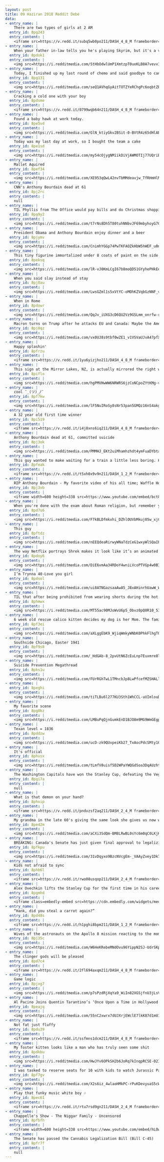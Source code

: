 ```yaml
---
layout: post
title: 09 Haziran 2018 Reddit Debe
data:
- entry_name: |
    There are two types of girls at 2 AM
  entry_id: 8pg243
  entry_content: |
    <iframe src=https://v.redd.it/subq5wb0po211/DASH_4_8_M frameborder=0></iframe>
- entry_name: |
    When your father in-law tells you he's playing Skyrim, but it's a very slow game..
  entry_id: 8pdok1
  entry_content: |
    <img src=https://i.redditmedia.com/StHbOdwlUmP1XmtzpT0uoKLB0A7vevv1aopiY4fOSNw.jpg?s=beb3b164006e32ba4780c0271c6c3ee3 frameborder=0>
- entry_name: |
    Today, I finished up my last round of chemo and said goodbye to cancer!!
  entry_id: 8pg131
  entry_content: |
    <img src=https://i.redditmedia.com/seQ1AVhqGyAitTOTZYeRChgPc6oqbtZEzUFPUhEImpE.jpg?s=e0699229fdcea0202b805d00ee56759c frameborder=0>
- entry_name: |
    Cracking a cold one with your boy
  entry_id: 8pdsme
  entry_content: |
    <iframe src=https://v.redd.it/0799wqb64n211/DASH_4_8_M frameborder=0></iframe>
- entry_name: |
    Found a baby hawk at work today.
  entry_id: 8pe5vd
  entry_content: |
    <img src=https://i.redditmedia.com/GlN_ktiyGkv2BSit-0-BVtR4z65dHlAExU51TUmpKtE.jpg?s=96cd20d8302fdca3be8498687415bbd5 frameborder=0>
- entry_name: |
    Today was my last day at work, so I bought the team a cake
  entry_id: 8pe1sd
  entry_content: |
    <img src=https://i.redditmedia.com/my54cOjygNMiikDiVjAWMOTIj77UQriBjWnrO8Cya1c.jpg?s=3b8aa13d6138a88fec0c562291f1933d frameborder=0>
- entry_name: |
    Mallet Aquired
  entry_id: 8pef34
  entry_content: |
    <img src=https://i.redditmedia.com/XE953qQwL42nvTbMMdeavjw_TfRHmHlNpMo1_iNWG0g.jpg?s=55607e4c58e3353e824f2da1004b8c78 frameborder=0>
- entry_name: |
    CNN's Anthony Bourdain dead at 61
  entry_id: 8pj2rc
  entry_content: |
    null
- entry_name: |
    TIL Phyllis from The Office would pay bills and do Christmas shopping online from the office computers in the background.
  entry_id: 8pg9y2
  entry_content: |
    <img src=https://i.redditmedia.com/t7rNs8Dh5T80tuhNNbvJF69mbyhoyG7CIqQT8s67QWk.jpg?s=253d83c0f6fa310ee83c39390e29ca4c frameborder=0>
- entry_name: |
    President Obama and Anthony Bourdain enjoy dinner and a beer
  entry_id: 8pjymv
  entry_content: |
    <img src=https://i.redditmedia.com/CnimhYGGp74PwTKFAOZkHbW5hWEF_u0n9h8iZbOmAL4.jpg?s=c70f1801aaa5e59f4c063b08c851b04e frameborder=0>
- entry_name: |
    This tiny figurine immortalized under 8 coats of paint on the side of a building
  entry_id: 8peksq
  entry_content: |
    <img src=https://i.redditmedia.com/lR-vJ0KmLCgI67b8moQD51GYyhePHkEeRDfTlgCGgmc.jpg?s=1061a3d877ef9554ff246c6caf81e2d3 frameborder=0>
- entry_name: |
    When you said slay instead of stay
  entry_id: 8pj0au
  entry_content: |
    <img src=https://i.redditmedia.com/LwsGZml1s5xVtYC-oMOhKZVqbGzNNF_vyW-tVdjbeRM.jpg?s=eb648510e23978043c749e44c48114b2 frameborder=0>
- entry_name: |
    When in Rome
  entry_id: 8pdowr
  entry_content: |
    <img src=https://i.redditmedia.com/QqJv_iUXG3cD6QU2Vz9GSLmm_onrfw-rjAazM8UNz_4.jpg?s=42bd1903dc4250794eaed222d5eb7b6f frameborder=0>
- entry_name: |
    Macron turns on Trump after he attacks EU and Canada: Maybe the American president doesn’t care about being isolated today, but we don’t mind being six, if needs be. Because these six represent values, an economic market, and more than anything, a real force at the international level today.
  entry_id: 8pj0qz
  entry_content: |
    <img src=https://i.redditmedia.com/vx0UJ8s9tbf0wZE1_v1VSVaUJvA47pfXE-ci_jfjEeM.jpg?s=67e33130c0dd9644bdb6447dd9f6cb05 frameborder=0>
- entry_name: |
    Happy splashin'
  entry_id: 8pfrzu
  entry_content: |
    <iframe src=https://v.redd.it/1yu6yizjho211/DASH_4_8_M frameborder=0></iframe>
- entry_name: |
    This sign at the Mirror Lakes, NZ, is actually mirrored the right way up in the lake!
  entry_id: 8piflo
  entry_content: |
    <img src=https://i.redditmedia.com/hgPMVHwWW6NRWRS6jzCoNCpoZYtKMg-vNIVNMUE3Mhw.jpg?s=1bd430949bc05c81785c376e30fe6af8 frameborder=0>
- entry_name: |
    cool ¯_(ツ)_/¯
  entry_id: 8pf7kw
  entry_content: |
    <img src=https://i.redditmedia.com/lF5NuIRoSy8sNr53pan5GMQz16nS4akgEWu2ZodR-Ec.png?s=c3ac4632b57f475d07bb307da2844904 frameborder=0>
- entry_name: |
    A 32 year old first time winner
  entry_id: 8pi519
  entry_content: |
    <iframe src=https://v.redd.it/i4j8xns6iq211/DASH_4_8_M frameborder=0></iframe>
- entry_name: |
    Anthony Bourdain dead at 61, committed suicide
  entry_id: 8pj3ok
  entry_content: |
    <img src=https://i.redditmedia.com/PMMHJ_EKt2uiMhamhzhdt4ymFuaDYbta1ZEuoX2tl7o.jpg?s=9564cbe6b822f80e4997251b9131d0f9 frameborder=0>
- entry_name: |
    This guy wanted to make waiting for a train a little less boring. He built the Cyclo Knitter, a man-powered machine that creates scarfs in 5 minutes to spread some joy.
  entry_id: 8pfeak
  entry_content: |
    <iframe src=https://v.redd.it/t5xh0x9v9n211/DASH_1_2_M frameborder=0></iframe>
- entry_name: |
    RIP Anthony Bourdain - My favorite video of his all time; Waffle House.
  entry_id: 8pj3vb
  entry_content: |
    <iframe width=600 height=338 src=https://www.youtube.com/embed/bct8stbZafI?start=2&feature=oembed&enablejsapi=1 frameborder=0 allow=autoplay; encrypted-media allowfullscreen></iframe>
- entry_name: |
    When you're done with the exam about Roman religion, but remember you wrote the God of the sea is Poseidon
  entry_id: 8pd7s6
  entry_content: |
    <img src=https://i.redditmedia.com/F7kBLDfmkxhi_DZhlOUVbMkuj05w_xjCQzPbiiuY8vQ.png?s=7b0551e365b9cf70a0654f9c32c89b48 frameborder=0>
- entry_name: |
    This guy
  entry_id: 8pftdz
  entry_content: |
    <img src=https://i.redditmedia.com/nEEQdeaRirwyWNaTdzCeG1wxyWlSQaIPEBeAG1PlN-k.jpg?s=fb43574a47bea59829ab9bd781cf25dc frameborder=0>
- entry_name: |
    The way Netflix portrays Shrek makes it look like it’s an animated porno...
  entry_id: 8pdoy6
  entry_content: |
    <img src=https://i.redditmedia.com/DiE6vmAa34RDoY4wniLVcoPTVGp4w0BIiQbLct2eufY.jpg?s=ffc9b69a49ac72bde1ca6e1fe3bad22a frameborder=0>
- entry_name: |
    I’m Trynna 40-Love you girl
  entry_id: 8pdsol
  entry_content: |
    <img src=https://i.redditmedia.com/ui8ATNGazsaaAwA5_J8xAHinrhUawW_W-Ui2bLKQvec.jpg?s=df25bb99a6bb2c2d7cc63e2a68cb5dec frameborder=0>
- entry_name: |
    TIL that after being prohibited from wearing shorts during the hot summer months, bus drivers in Sweden wore skirts to work, citing that since their women coworkers could wear skirts, it would be discriminatory to prohibit them from wearing skirts too.
  entry_id: 8phmwx
  entry_content: |
    <img src=https://i.redditmedia.com/MT55ac90MJoWvU6p5_Obvz0pQ0R10_5IuXdBRspv-JQ.jpg?s=77ee04e4b02cae6734bf623334be72ee frameborder=0>
- entry_name: |
    6 week old rescue calico kitten decides my dog is her Mom. The family resemblance is undeniable.
  entry_id: 8pf3ei
  entry_content: |
    <img src=https://i.redditmedia.com/aXLggEbK9_WjiqWmkyWNbK0PhkFlhgT0x6f_spGGyU4.jpg?s=99745bd6f97a9c46b07607fe42ed0f43 frameborder=0>
- entry_name: |
    Southside Chicago, Easter 1941
  entry_id: 8pf9s8
  entry_content: |
    <img src=https://i.redditmedia.com/_HdGAb-8_2pvUtN6ZcEuLnp7Euxmre8lD9wVEQ0gUKU.jpg?s=d6fccb27d52dd7971d19665e69682fb0 frameborder=0>
- entry_name: |
    Suicide Prevention Megathread
  entry_id: 8pks1u
  entry_content: |
    <img src=https://i.redditmedia.com/FUrRGhTwL1TMncbJp8LwPfcefMZSHALlHi_BLNqB_F4.jpg?s=52f1e09721c7f60f8fe334d63771bd34 frameborder=0>
- entry_name: |
  entry_id: 8peghi
  entry_content: |
    <img src=https://i.redditmedia.com/tiTLBu6l277KU3Sth1WhCCL-uUImlouDgpyM58mZD7E.jpg?s=b8ff402a6d4cb54fff8069caac487d01 frameborder=0>
- entry_name: |
    My favorite scene
  entry_id: 8pg0kz
  entry_content: |
    <img src=https://i.redditmedia.com/LMBuPqQjnGumkEnD1BJO8m9MG9WmGEgpDeTzhLyr9Gs.jpg?s=b5f699a67e14900f34035b0782e1a120 frameborder=0>
- entry_name: |
    Texan level = 1836
  entry_id: 8pddzw
  entry_content: |
    <img src=https://i.redditmedia.com/ucD-zk9QUvpeiKb27_TxAocPdcSMty16ag-3PZzMtVk.jpg?s=8cdaab8854446bf88315bb34b9112001 frameborder=0>
- entry_name: |
    It's official
  entry_id: 8phvsx
  entry_content: |
    <img src=https://i.redditmedia.com/tLmfV8uisf5D2WPaYWQGdSoa3DqAUzhtKJK96tOIOFk.jpg?s=d4ffcae13d1269c809fb70d4accd2ac3 frameborder=0>
- entry_name: |
    The Washington Capitals have won the Stanley Cup, defeating the Vegas Golden Knights in 5 games.
  entry_id: 8pgi7a
  entry_content: |
    null
- entry_name: |
    What is that demon on your hand?
  entry_id: 8phxip
  entry_content: |
    <iframe src=https://v.redd.it/pndvzsf2aq211/DASH_2_4_M frameborder=0></iframe>
- entry_name: |
    My grandma in the late 60's giving the same look she gives us now when we annoy her.
  entry_id: 8pe42m
  entry_content: |
    <img src=https://i.redditmedia.com/aCXi3SdQm-BM8LRwBL0sYc6m0qC0LKjH-_RKEuKdRUc.jpg?s=73ba038a15a1331b53bff63edda4f8b9 frameborder=0>
- entry_name: |
    BREAKING: Canada's Senate has just given final approval to legalizing marijuana for everyone 18+!
  entry_id: 8pfkpu
  entry_content: |
    <img src=https://i.redditmedia.com/31vDqyxo9BzcNVcgEm-_VAAyZvey1Dk7ov_KgptBMvk.jpg?s=32e5201706eb3793d32b2bb1facdfd58 frameborder=0>
- entry_name: |
    Kids not afraid to sync
  entry_id: 8phb6l
  entry_content: |
    <iframe src=https://v.redd.it/rwo08usqop211/DASH_2_4_M frameborder=0></iframe>
- entry_name: |
    Alex Ovechkin lifts the Stanley Cup for the first time in his career!
  entry_id: 8pgmhd
  entry_content: |
    <iframe class=embedly-embed src=https://cdn.embedly.com/widgets/media.html?src=https%3A%2F%2Fstreamable.com%2Fo%2Fknit8&url=https%3A%2F%2Fstreamable.com%2Fknit8&image=https%3A%2F%2Fcdn-b-east.streamable.com%2Fimage%2Fknit8.jpg%3Ftoken%3DlNLS0S7gAqk7M01E-uT20A%26expires%3D1528435393&key=2aa3c4d5f3de4f5b9120b660ad850dc9&type=text%2Fhtml&schema=streamable width=600 height=338 scrolling=no frameborder=0 allowfullscreen></iframe>
- entry_name: |
    “Hank, did you steal a carrot again?”
  entry_id: 8pd48s
  entry_content: |
    <iframe src=https://v.redd.it/h1pghi8bpm211/DASH_1_2_M frameborder=0></iframe>
- entry_name: |
    Wives of the astronauts on the Apollo 8 mission reacting to the moment they first hear their husbands’ voices come through in orbit in 1968.
  entry_id: 8pj35c
  entry_content: |
    <img src=https://i.redditmedia.com/W6HeKRebeMNdOvu96YippN2SJ-UdrSKpq6VaTl3nRNc.jpg?s=434117c916c4f84078c1b7371a4a1010 frameborder=0>
- entry_name: |
    The clinger gods will be pleased
  entry_id: 8pd7c4
  entry_content: |
    <iframe src=https://v.redd.it/2fl694axqm211/DASH_4_8_M frameborder=0></iframe>
- entry_name: |
    Game logic
  entry_id: 8pjxg7
  entry_content: |
    <img src=https://i.redditmedia.com/p7sPzdRjXqYa9_WiIn82XGSjfnU3jLsVlau-w_pko40.jpg?s=017ffcd1887d910e5eeaa6fd0194aa14 frameborder=0>
- entry_name: |
    Al Pacino Joins Quentin Tarantino’s ‘Once Upon a Time in Hollywood’
  entry_id: 8peajq
  entry_content: |
    <img src=https://i.redditmedia.com/55nC2xwrx7dUJXrjEWclE7lkK87d1mU14sAUAPSr6MM.jpg?s=f8db57a29da512d56b2907a3a979ed2f frameborder=0>
- entry_name: |
    Not fat just fluffy
  entry_id: 8pdu39
  entry_content: |
    <iframe src=https://v.redd.it/ssfmns1dcm211/DASH_4_8_M frameborder=0></iframe>
- entry_name: |
    My foster kitten looks like a man who has truly seen some shit
  entry_id: 8pdkbu
  entry_content: |
    <img src=https://i.redditmedia.com/HwJYv6OPkSH2b6JoRq7kInqpRCSE-02Iu2V7xSfEgYM.jpg?s=56488b64bedb6a320777c99dee13ba2d frameborder=0>
- entry_name: |
    I was tasked to reserve seats for 10 with kids to watch Jurassic Park
  entry_id: 8pf7gv
  entry_content: |
    <img src=https://i.redditmedia.com/X2s6iz_4wlaoHMkPC-rPuKDevyuaS5cW9Fxp-6GloS4.png?s=573bbcc61274fed1fe679359f9074987 frameborder=0>
- entry_name: |
    Play that funky music white boy 🎶
  entry_id: 8pec61
  entry_content: |
    <iframe src=https://v.redd.it/rtu7rsd9gn211/DASH_2_4_M frameborder=0></iframe>
- entry_name: |
    Chappelle's Show - The Niggar Family - Uncensored
  entry_id: 8pfbfh
  entry_content: |
    <iframe width=600 height=338 src=https://www.youtube.com/embed/hLOw_SzkRQ8?feature=oembed&enablejsapi=1 frameborder=0 allow=autoplay; encrypted-media allowfullscreen></iframe>
- entry_name: |
    The Senate has passed the Cannabis Legalization Bill (Bill C-45)
  entry_id: 8pfr7f
  entry_content: |
    null
---
```

